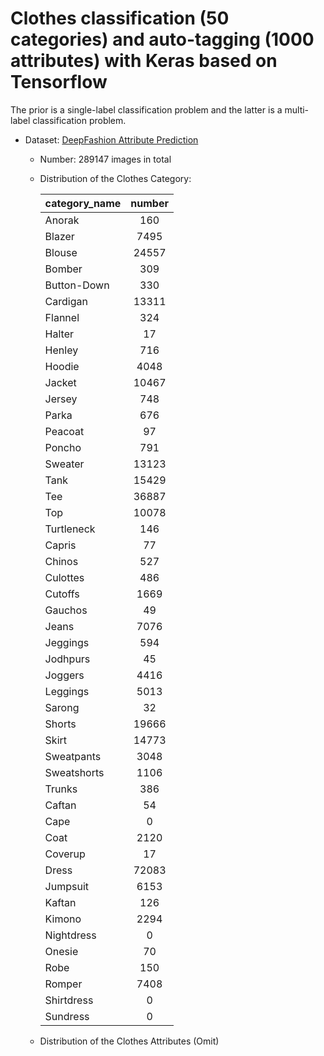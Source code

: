 # Clothes classification (50 categories) and auto-tagging (1000 attributes) with Keras based on Tensorflow

The prior is a single-label classification problem and the latter is a multi-label classification problem.

- Dataset: [DeepFashion Attribute Prediction](http://mmlab.ie.cuhk.edu.hk/projects/DeepFashion.html)
  - Number: 289147 images in total
  - Distribution of the Clothes Category:
  
    | category_name | number |
    |---------------|:------:|
    |Anorak         |160     |
    |Blazer         |7495    |
    |Blouse         |24557   |
    |Bomber         |309     |
    |Button-Down    |330     |
    |Cardigan       |13311   |
    |Flannel        |324     |
    |Halter         |17      |
    |Henley         |716     |
    |Hoodie         |4048    |
    |Jacket         |10467   |
    |Jersey         |748     |
    |Parka          |676     |
    |Peacoat        |97      |
    |Poncho         |791     |
    |Sweater        |13123   |
    |Tank           |15429   |
    |Tee            |36887   |
    |Top            |10078   |
    |Turtleneck     |146     |
    |Capris         |77      |
    |Chinos         |527     |
    |Culottes       |486     |
    |Cutoffs        |1669    |
    |Gauchos        |49      |
    |Jeans          |7076    |
    |Jeggings       |594     |
    |Jodhpurs       |45      |
    |Joggers        |4416    |
    |Leggings       |5013    |
    |Sarong         |32      |
    |Shorts         |19666   |
    |Skirt          |14773   |
    |Sweatpants     |3048    |
    |Sweatshorts    |1106    |
    |Trunks         |386     |
    |Caftan         |54      |
    |Cape           |0       |
    |Coat           |2120    |
    |Coverup        |17      |
    |Dress          |72083   |
    |Jumpsuit       |6153    |
    |Kaftan         |126     |
    |Kimono         |2294    |
    |Nightdress     |0       |
    |Onesie         |70      |
    |Robe           |150     |
    |Romper         |7408    |
    |Shirtdress     |0       |
    |Sundress       |0       |

  - Distribution of the Clothes Attributes (Omit)
